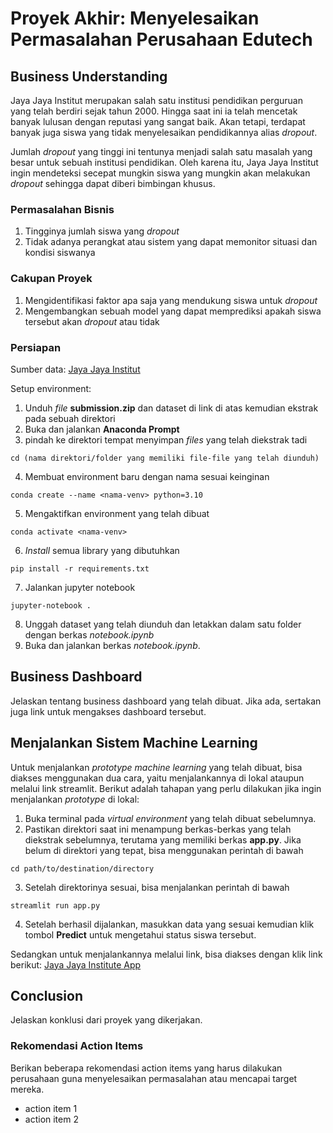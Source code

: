 # Proyek Akhir: Menyelesaikan Permasalahan Perusahaan Edutech

## Business Understanding
Jaya Jaya Institut merupakan salah satu institusi pendidikan perguruan yang telah berdiri sejak tahun 2000. Hingga saat ini ia telah mencetak banyak lulusan dengan reputasi yang sangat baik. Akan tetapi, terdapat banyak juga siswa yang tidak menyelesaikan pendidikannya alias _dropout_.

Jumlah _dropout_ yang tinggi ini tentunya menjadi salah satu masalah yang besar untuk sebuah institusi pendidikan. Oleh karena itu, Jaya Jaya Institut ingin mendeteksi secepat mungkin siswa yang mungkin akan melakukan _dropout_ sehingga dapat diberi bimbingan khusus.

### Permasalahan Bisnis
1. Tingginya jumlah siswa yang _dropout_
2. Tidak adanya perangkat atau sistem yang dapat memonitor situasi dan kondisi siswanya

### Cakupan Proyek
1. Mengidentifikasi faktor apa saja yang mendukung siswa untuk _dropout_
2. Mengembangkan sebuah model yang dapat memprediksi apakah siswa tersebut akan _dropout_ atau tidak

### Persiapan

Sumber data: [Jaya Jaya Institut](https://github.com/dicodingacademy/dicoding_dataset/blob/main/students_performance/data.csv)

Setup environment:

1. Unduh _file_ **submission.zip** dan dataset di link di atas kemudian ekstrak pada sebuah direktori
2. Buka dan jalankan **Anaconda Prompt**
3. pindah ke direktori tempat menyimpan _files_ yang telah diekstrak tadi
 
```
cd (nama direktori/folder yang memiliki file-file yang telah diunduh)
```
 
4. Membuat environment baru dengan nama sesuai keinginan
 
```
conda create --name <nama-venv> python=3.10
```
 
5. Mengaktifkan environment yang telah dibuat
 
```
conda activate <nama-venv>
```
 
6. _Install_ semua library yang dibutuhkan
 
```
pip install -r requirements.txt
```
 
7. Jalankan jupyter notebook
 
```
jupyter-notebook .
```
 
8. Unggah dataset yang  telah diunduh dan letakkan dalam satu folder dengan berkas _notebook.ipynb_
9. Buka dan jalankan berkas _notebook.ipynb_.


## Business Dashboard
Jelaskan tentang business dashboard yang telah dibuat. Jika ada, sertakan juga link untuk mengakses dashboard tersebut.

## Menjalankan Sistem Machine Learning

Untuk menjalankan _prototype machine learning_ yang telah dibuat, bisa diakses menggunakan dua cara, yaitu menjalankannya di lokal ataupun melalui link streamlit. Berikut adalah tahapan yang perlu dilakukan jika ingin menjalankan _prototype_ di lokal:

1. Buka terminal pada _virtual environment_ yang telah dibuat sebelumnya.
2. Pastikan direktori saat ini menampung berkas-berkas yang telah diekstrak sebelumnya, terutama yang memiliki berkas **app.py**. Jika belum di direktori yang tepat, bisa menggunakan perintah di bawah

```
cd path/to/destination/directory
```

3. Setelah direktorinya sesuai, bisa menjalankan perintah di bawah

```
streamlit run app.py
```

4. Setelah berhasil dijalankan, masukkan data yang sesuai kemudian klik tombol **Predict** untuk mengetahui status siswa tersebut.

Sedangkan untuk menjalankannya melalui link, bisa diakses dengan klik link berikut: [Jaya Jaya Institute App](https://proyek-akhir-bpds-dicoding-normanfebrio.streamlit.app/)

## Conclusion
Jelaskan konklusi dari proyek yang dikerjakan.

### Rekomendasi Action Items
Berikan beberapa rekomendasi action items yang harus dilakukan perusahaan guna menyelesaikan permasalahan atau mencapai target mereka.
- action item 1
- action item 2
